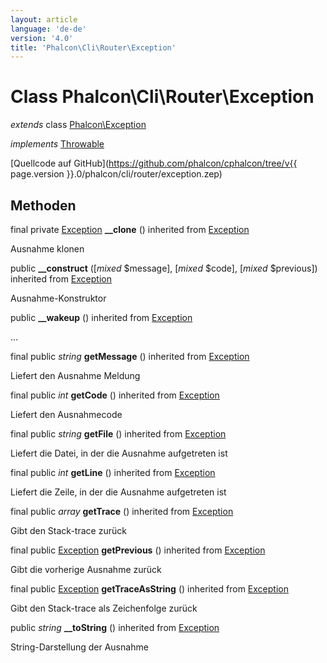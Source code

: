 ```yaml
---
layout: article
language: 'de-de'
version: '4.0'
title: 'Phalcon\Cli\Router\Exception'
---
```

# Class **Phalcon\Cli\Router\Exception**

*extends* class [Phalcon\Exception](Phalcon_Exception)

*implements* [Throwable](https://php.net/manual/en/class.throwable.php)

[Quellcode auf GitHub](https://github.com/phalcon/cphalcon/tree/v{{ page.version }}.0/phalcon/cli/router/exception.zep)

## Methoden

final private [Exception](https://php.net/manual/en/class.exception.php) **__clone** () inherited from [Exception](https://php.net/manual/en/class.exception.php)

Ausnahme klonen

public **__construct** ([*mixed* $message], [*mixed* $code], [*mixed* $previous]) inherited from [Exception](https://php.net/manual/en/class.exception.php)

Ausnahme-Konstruktor

public **__wakeup** () inherited from [Exception](https://php.net/manual/en/class.exception.php)

...

final public *string* **getMessage** () inherited from [Exception](https://php.net/manual/en/class.exception.php)

Liefert den Ausnahme Meldung

final public *int* **getCode** () inherited from [Exception](https://php.net/manual/en/class.exception.php)

Liefert den Ausnahmecode

final public *string* **getFile** () inherited from [Exception](https://php.net/manual/en/class.exception.php)

Liefert die Datei, in der die Ausnahme aufgetreten ist

final public *int* **getLine** () inherited from [Exception](https://php.net/manual/en/class.exception.php)

Liefert die Zeile, in der die Ausnahme aufgetreten ist

final public *array* **getTrace** () inherited from [Exception](https://php.net/manual/en/class.exception.php)

Gibt den Stack-trace zurück

final public [Exception](https://php.net/manual/en/class.exception.php) **getPrevious** () inherited from [Exception](https://php.net/manual/en/class.exception.php)

Gibt die vorherige Ausnahme zurück

final public [Exception](https://php.net/manual/en/class.exception.php) **getTraceAsString** () inherited from [Exception](https://php.net/manual/en/class.exception.php)

Gibt den Stack-trace als Zeichenfolge zurück

public *string* **__toString** () inherited from [Exception](https://php.net/manual/en/class.exception.php)

String-Darstellung der Ausnahme